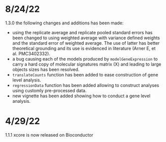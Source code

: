 # 8/24/22
1.3.0 the following changes and additions has been made:
+ using the replicate average and replicate pooled standard errors has been
  changed to using weighted average with variance defined weights and the 
  standard error of weighted average. The use of latter has better theoretical
  grounding and its use is evidenced in literature (Arner E, et al. PMC3402332).
+ a bug causing each of the models produced by `modelGeneExpression` to carry
  a hard copy of molecular signatures matrix (X) and leading to large objects
  sizes has been resolved.
+ `translateCounts` function has been added to ease construction of gene level
  analysis.
+ `regressionData` function has been added allowing to construct analyses using
  customly pre-processed data.
+ new vignette has been added showing how to conduct a gene level analysis.

# 4/29/22
1.1.1 xcore is now released on Bioconductor
